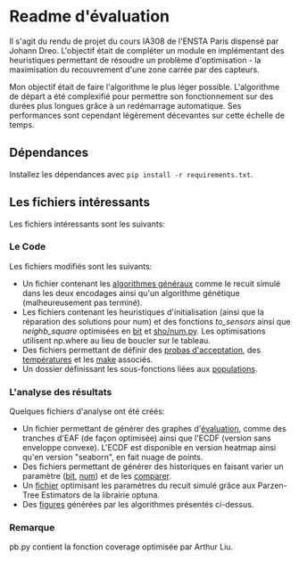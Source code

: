 # Readme d'évaluation

Il s'agit du rendu de projet du cours IA308 de l'ENSTA Paris dispensé par Johann Dreo. L'objectif était de compléter un module en implémentant des heuristiques permettant de résoudre un problème d'optimisation - la maximisation du recouvrement d'une zone carrée par des capteurs.

Mon objectif était de faire l'algorithme le plus léger possible. L'algorithme de départ a été complexifié pour permettre son fonctionnement sur des durées plus longues grâce à un redémarrage automatique. Ses performances sont cependant légèrement décevantes sur cette échelle de temps.

## Dépendances

Installez les dépendances avec `pip install -r requirements.txt`.

## Les fichiers intéressants

Les fichiers intéressants sont les suivants:

### Le Code

Les fichiers modifiés sont les suivants:

-   Un fichier contenant les [algorithmes généraux](sho/algo.py) comme le recuit simulé dans les deux encodages ainsi qu'un algorithme génétique (malheureusement pas terminé).
-   Les fichiers contenant les heuristiques d'initialisation (ainsi que la réparation des solutions pour num) et des fonctions _to_sensors_ ainsi que _neighb_square_ optimisées en [bit](sho/bit.py) et [sho/num.py](num). Les optimisations utilisent np.where au lieu de boucler sur le tableau.
-   Des fichiers permettant de définir des [probas d'acceptation](sho/proba.py), des [températures](sho/temp.py) et les [make](sho/make.py) associés.
-   Un dossier définissant les sous-fonctions liées aux [populations](sho/pop_based).

### L'analyse des résultats

Quelques fichiers d'analyse ont été créés:

-   Un fichier permettant de générer des graphes d'[évaluation](evaluation.py), comme des tranches d'EAF (de façon optimisée) ainsi que l'ECDF (version sans enveloppe convexe). L'ECDF est disponible en version heatmap ainsi qu'en version "seaborn", en fait nuage de points.
-   Des fichiers permettant de générer des historiques en faisant varier un paramètre ([bit](variying_sa_cst_bit.py), [num](variying_sa_cst_num.py)) et de les [comparer](compare_encoding.py).
-   Un [fichier](meta_optim.py) optimisant les paramètres du recuit simulé grâce aux Parzen-Tree Estimators de la librairie optuna.
-   Des [figures](sho/analysis/EAF_Slice.png) générées par les algorithmes présentés ci-dessus.

### Remarque

pb.py contient la fonction coverage optimisée par Arthur Liu.
